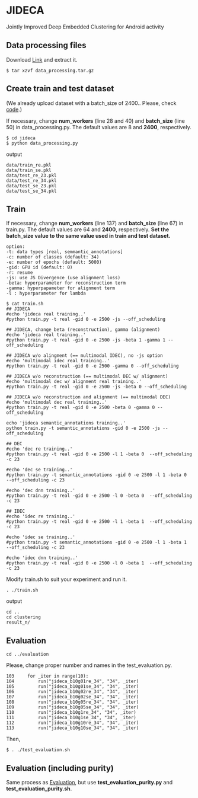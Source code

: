 # JIDECA
Jointly Improved Deep Embedded Clustering for Android activity
<!--
This repository contains source code for paper [JIDECA: Jointly Improved Deep Embedded Clustering for Android activity](https://ieeexplore.ieee.org/abstract/document/10066814)
```
@inproceedings{choi2023jideca,
  title={JIDECA: Jointly Improved Deep Embedded Clustering for Android activity},
  author={Choi, Sungmin and Seo, Hyeon-Tae and Han, Yo-Sub},
  booktitle={2023 IEEE International Conference on Big Data and Smart Computing (BigComp)},
  pages={105--112},
  year={2023},
  organization={IEEE},
  doi={10.1109/BigComp57234.2023.00025}
}
```
-->

## Data processing files
Download [Link](https://drive.google.com/file/d/1lwMEEv3KJR-OwZLX4XREGrv_4EBj8BRc/view?usp=sharing) and extract it.
```
$ tar xzvf data_processing.tar.gz
```

## Create train and test dataset
(We already upload dataset with a batch_size of 2400.. Please, check [code](https://github.com/hopemini/jideca/tree/main/jideca/data).)

If necessary, change **num_workers** (line 28 and 40) and **batch_size** (line 50) in data_processing.py.
The default values are 8 and **2400**, respectively.
```
$ cd jideca
$ python data_processing.py
```

output
```
data/train_re.pkl
data/train_se.pkl
data/test_re_23.pkl
data/test_re_34.pkl
data/test_se_23.pkl
data/test_se_34.pkl
```

## Train
If necessary, change **num_workers** (line 137) and **batch_size** (line 67) in train.py.
The default values are 64 and **2400**, respectively.
**Set the batch_size value to the same value used in train and test dataset.**
```
option:
-t: data types [real, semmantic_annotations]
-c: number of classes (default: 34)
-e: number of epochs (default: 5000)
-gid: GPU id (default: 0)
-r: resume
-js: use JS Divergence (use alignment loss)
-beta: hyperparameter for reconstruction term
-gamma: hyperpapameter for alignment term
-l : hyperparameter for lambda
```

```
$ cat train.sh
## JIDECA
#echo 'jideca real training..'
#python train.py -t real -gid 0 -e 2500 -js --off_scheduling

## JIDECA, change beta (reconstruction), gamma (alignment)
#echo 'jideca real training..'
#python train.py -t real -gid 0 -e 2500 -js -beta 1 -gamma 1 --off_scheduling

## JIDECA w/o alingment (== multimodal IDEC), no -js option
#echo 'multimodal idec real training..'
#python train.py -t real -gid 0 -e 2500 -gamma 0 --off_scheduling

## JIDECA w/o reconstruction (== multimodal DEC w/ alignment)
#echo 'multimodal dec w/ alignment real training..'
#python train.py -t real -gid 0 -e 2500 -js -beta 0 --off_scheduling

## JIDECA w/o reconstruction and alignment (== multimodal DEC)
#echo 'multimodal dec real training..'
#python train.py -t real -gid 0 -e 2500 -beta 0 -gamma 0 --off_scheduling

echo 'jideca semantic_annotations training..'
python train.py -t semantic_annotations -gid 0 -e 2500 -js --off_scheduling

## DEC
#echo 'dec re training..'
#python train.py -t real -gid 0 -e 2500 -l 1 -beta 0  --off_scheduling -c 23

#echo 'dec se training..'
#python train.py -t semantic_annotations -gid 0 -e 2500 -l 1 -beta 0  --off_scheduling -c 23

#echo 'dec dnn training..'
#python train.py -t real -gid 0 -e 2500 -l 0 -beta 0  --off_scheduling -c 23

## IDEC
#echo 'idec re training..'
#python train.py -t real -gid 0 -e 2500 -l 1 -beta 1  --off_scheduling -c 23

#echo 'idec se training..'
#python train.py -t semantic_annotations -gid 0 -e 2500 -l 1 -beta 1  --off_scheduling -c 23

#echo 'idec dnn training..'
#python train.py -t real -gid 0 -e 2500 -l 0 -beta 1  --off_scheduling -c 23
```

Modify train.sh to suit your experiment and run it.
```
. ./train.sh
```
output
```
cd ..
cd clustering
result_n/
```

## Evaluation
```
cd ../evaluation
```
Please, change proper number and names in the test_evaluation.py.
```
103     for _iter in range(10):
104         run("jideca_b10g01re_34", "34", _iter)
105         run("jideca_b10g01se_34", "34", _iter)
106         run("jideca_b10g02re_34", "34", _iter)
107         run("jideca_b10g02se_34", "34", _iter)
108         run("jideca_b10g05re_34", "34", _iter)
109         run("jideca_b10g05se_34", "34", _iter)
110         run("jideca_b10g1re_34", "34", _iter)
111         run("jideca_b10g1se_34", "34", _iter)
112         run("jideca_b10g10re_34", "34", _iter)
113         run("jideca_b10g10se_34", "34", _iter)
```
Then,
```
$ . ./test_evaluation.sh
```

## Evaluation (including purity)
Same process as [Evaluation](https://github.com/hopemini/jideca#evaluation), but use **test_evaluation_purity.py** and **test_evaluation_purity.sh**.
